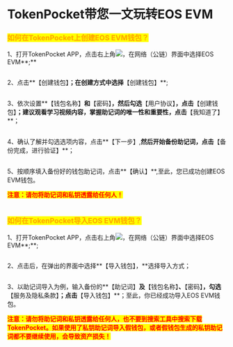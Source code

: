# TokenPocket带您一文玩转EOS EVM

### <mark style="color:orange;">如何在TokenPocket上创建EOS EVM钱包？</mark> <a href="#create" id="create"></a>

1、打开TokenPocket APP，点击右上角![](<../../.gitbook/assets/image (5) (3).png>)，在网络（公链）界面中选择EOS EVM**;**

<figure><img src="../../.gitbook/assets/1 (1) (1) (3) (1) (1).png" alt=""><figcaption></figcaption></figure>

2、点击**【创建钱包】**；在创建方式中选择**【创建钱包】**;

<figure><img src="../../.gitbook/assets/2 (2) (4) (1).png" alt=""><figcaption></figcaption></figure>

3、依次设置**【钱包名称】**和**【密码】**，然后勾选**【用户协议】**，点击**【创建钱包】**；建议观看学习视频内容，掌握助记词的唯一性和重要性，点击**【我知道了】**；

<figure><img src="../../.gitbook/assets/3 (1) (3).png" alt=""><figcaption></figcaption></figure>

4、确认了解并勾选选项内容，点击**【下一步】,**然后开始备份助记词，点击**【备份完成，进行验证】**；

<figure><img src="../../.gitbook/assets/4 (3) (2).png" alt=""><figcaption></figcaption></figure>

5、按顺序填入备份好的钱包助记词，点击**【确认】**,至此，您已成功创建EOS EVM钱包。

<mark style="color:red;">**注意：请勿将助记词和私钥透露给任何人！**</mark>

<figure><img src="../../.gitbook/assets/5 (15).png" alt=""><figcaption></figcaption></figure>

### <mark style="color:orange;">**如何在TokenPocket导入**</mark><mark style="color:orange;">EOS EVM</mark><mark style="color:orange;">**钱包？**</mark> <a href="#import" id="import"></a>

1、打开TokenPocket APP，点击右上角![](<../../.gitbook/assets/image (5) (3).png>)，在网络（公链）界面中选择EOS EVM**;**;

<figure><img src="../../.gitbook/assets/1 (1) (1) (3) (1) (1).png" alt=""><figcaption></figcaption></figure>

2、点击后，在弹出的界面中选择**【导入钱包】，**选择导入方式；

<figure><img src="../../.gitbook/assets/7 (9).png" alt=""><figcaption></figcaption></figure>

3、以助记词导入为例，输入备份的**【助记词】**及**【钱包名称】**、**【密码】**，勾选**【服务及隐私条款】**；点击**【导入钱包】**；至此，你已经成功导入EOS EVM钱包。

<mark style="color:red;">**注意：请勿将助记词和私钥透露给任何人，也不要到搜索工具中搜索下载TokenPocket。如果使用了私钥助记词导入假钱包，或者假钱包生成的私钥助记词都不要继续使用，会导致资产损失！**</mark>

<figure><img src="../../.gitbook/assets/8 (3).png" alt=""><figcaption></figcaption></figure>
